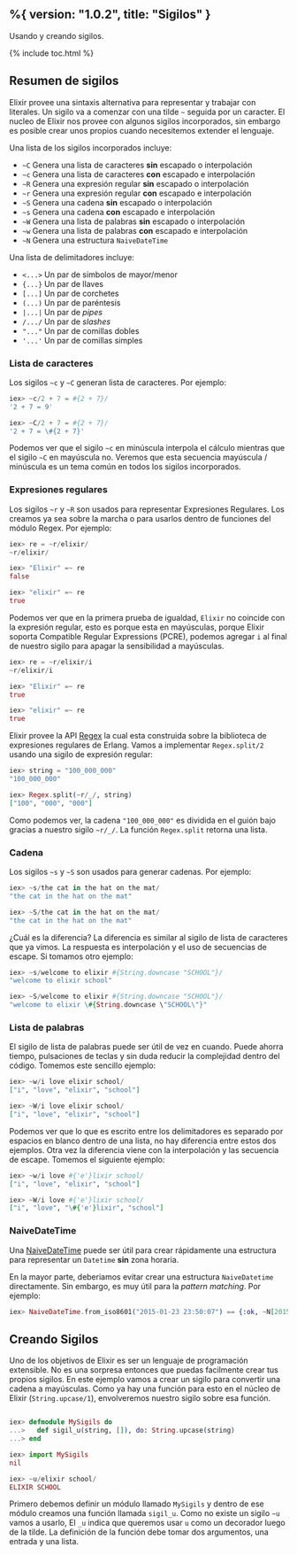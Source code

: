 %{
  version: "1.0.2",
  title: "Sigilos"
}
---

Usando y creando sigilos.

{% include toc.html %}

## Resumen de sigilos

Elixir provee una sintaxis alternativa para representar y trabajar con literales. Un sigilo va a comenzar con una tilde `~` seguida por un caracter. El nucleo de Elixir nos provee con algunos sigilos incorporados, sin embargo es posible crear unos propios cuando necesitemos extender el lenguaje.

Una lista de los sigilos incorporados incluye:

  - `~C` Genera una lista de caracteres **sin** escapado o interpolación
  - `~c` Genera una lista de caracteres **con** escapado e interpolación
  - `~R` Genera una expresión regular **sin** escapado o interpolación
  - `~r` Genera una expresión regular **con** escapado e interpolación
  - `~S` Genera una cadena **sin** escapado o interpolación
  - `~s` Genera una cadena **con** escapado e interpolación
  - `~W` Genera una lista de palabras **sin** escapado o interpolación
  - `~w` Genera una lista de palabras **con** escapado e interpolación
  - `~N` Genera una estructura `NaiveDateTime`

Una lista de delimitadores incluye:

  - `<...>` Un par de simbolos de mayor/menor
  - `{...}` Un par de llaves
  - `[...]` Un par de corchetes
  - `(...)` Un par de paréntesis
  - `|...|` Un par de *pipes*
  - `/.../` Un par de *slashes*
  - `"..."` Un par de comillas dobles
  - `'...'` Un par de comillas simples

### Lista de caracteres

Los sigilos `~c` y `~C` generan lista de caracteres. Por ejemplo:

```elixir
iex> ~c/2 + 7 = #{2 + 7}/
'2 + 7 = 9'

iex> ~C/2 + 7 = #{2 + 7}/
'2 + 7 = \#{2 + 7}'
```

Podemos ver que el sigilo `~c` en minúscula interpola el cálculo mientras que el sigilo `~C` en mayúscula no. Veremos que esta secuencia mayúscula / minúscula es un tema común en todos los sigilos incorporados.

### Expresiones regulares

Los sigilos `~r` y `~R` son usados para representar Expresiones Regulares. Los creamos ya sea sobre la marcha o para usarlos dentro de funciones del módulo Regex. Por ejemplo:

```elixir
iex> re = ~r/elixir/
~r/elixir/

iex> "Elixir" =~ re
false

iex> "elixir" =~ re
true
```

Podemos ver que en la primera prueba de igualdad, `Elixir` no coincide con la expresión regular, esto es porque esta en mayúsculas, porque Elixir soporta Compatible Regular Expressions (PCRE), podemos agregar `i` al final de nuestro sigilo para apagar la sensibilidad a mayúsculas.

```elixir
iex> re = ~r/elixir/i
~r/elixir/i

iex> "Elixir" =~ re
true

iex> "elixir" =~ re
true
```

Elixir provee la API [Regex](https://hexdocs.pm/elixir/Regex.html) la cual esta construida sobre la biblioteca de expresiones regulares de Erlang. Vamos a implementar `Regex.split/2` usando una sigilo de expresión regular:

```elixir
iex> string = "100_000_000"
"100_000_000"

iex> Regex.split(~r/_/, string)
["100", "000", "000"]
```

Como podemos ver, la cadena `"100_000_000"` es dividida en el guión bajo gracias a nuestro sigilo `~r/_/`. La función `Regex.split` retorna una lista.

### Cadena

Los sigilos `~s` y `~S` son usados para generar cadenas. Por ejemplo:

```elixir
iex> ~s/the cat in the hat on the mat/
"the cat in the hat on the mat"

iex> ~S/the cat in the hat on the mat/
"the cat in the hat on the mat"
```

¿Cuál es la diferencia? La diferencia es similar al sigilo de lista de caracteres que ya vimos. La respuesta es interpolación y el uso de secuencias de escape. Si tomamos otro ejemplo:

```elixir
iex> ~s/welcome to elixir #{String.downcase "SCHOOL"}/
"welcome to elixir school"

iex> ~S/welcome to elixir #{String.downcase "SCHOOL"}/
"welcome to elixir \#{String.downcase \"SCHOOL\"}"
```

### Lista de palabras

El sigilo de lista de palabras puede ser útil de vez en cuando. Puede ahorra tiempo, pulsaciones de teclas y sin duda reducir la complejidad dentro del código. Tomemos este sencillo ejemplo:

```elixir
iex> ~w/i love elixir school/
["i", "love", "elixir", "school"]

iex> ~W/i love elixir school/
["i", "love", "elixir", "school"]
```

Podemos ver que lo que es escrito entre los delimitadores es separado por espacios en blanco dentro de una lista, no hay diferencia entre estos dos ejemplos. Otra vez la diferencia viene con la interpolación y las secuencia de escape. Tomemos el siguiente ejemplo:

```elixir
iex> ~w/i love #{'e'}lixir school/
["i", "love", "elixir", "school"]

iex> ~W/i love #{'e'}lixir school/
["i", "love", "\#{'e'}lixir", "school"]
```

### NaiveDateTime

Una [NaiveDateTime](https://hexdocs.pm/elixir/NaiveDateTime.html) puede ser útil para crear rápidamente una estructura para representar un `Datetime` **sin** zona horaria.

En la mayor parte, deberiamos evitar crear una estructura `NaiveDatetime` directamente. Sin embargo, es muy útil para la *pattern matching*. Por ejemplo:


```elixir
iex> NaiveDateTime.from_iso8601("2015-01-23 23:50:07") == {:ok, ~N[2015-01-23 23:50:07]}
```

## Creando Sigilos

Uno de los objetivos de Elixir es ser un lenguaje de programación extensible. No es una sorpresa entonces que puedas facilmente crear tus propios sigilos. En este ejemplo vamos a crear un sigilo para convertir una cadena a mayúsculas. Como ya hay una función para esto en el núcleo de Elixir (`String.upcase/1`), envolveremos nuestro sigilo sobre esa función.

```elixir

iex> defmodule MySigils do
...>   def sigil_u(string, []), do: String.upcase(string)
...> end

iex> import MySigils
nil

iex> ~u/elixir school/
ELIXIR SCHOOL
```

Primero debemos definir un módulo llamado `MySigils` y dentro de ese módulo creamos una función llamada `sigil_u`. Como no existe un sigilo `~u` vamos a usarlo, El `_u` indica que queremos usar `u` como un decorador luego de la tilde. La definición de la función debe tomar dos argumentos, una entrada y una lista.
